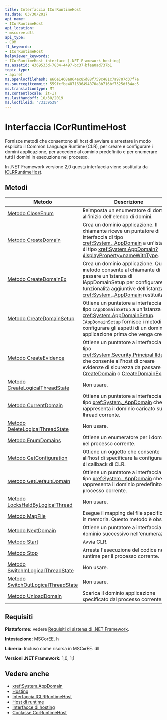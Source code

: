 ```yaml
---
title: Interfaccia ICorRuntimeHost
ms.date: 03/30/2017
api_name:
- ICorRuntimeHost
api_location:
- mscoree.dll
api_type:
- COM
f1_keywords:
- ICorRuntimeHost
helpviewer_keywords:
- ICorRuntimeHost interface [.NET Framework hosting]
ms.assetid: 4369533d-7834-4497-bc37-bfea0ad737b1
topic_type:
- apiref
ms.openlocfilehash: e66e1468a864ec85d88f759c481c7a9707d37f7e
ms.sourcegitcommit: 559fcfbe4871636494870a8b716bf7325df34ac5
ms.translationtype: MT
ms.contentlocale: it-IT
ms.lasthandoff: 10/30/2019
ms.locfileid: "73139539"
---
```

# <a name="icorruntimehost-interface"></a>Interfaccia ICorRuntimeHost
Fornisce metodi che consentono all'host di avviare e arrestare in modo esplicito il Common Language Runtime (CLR), per creare e configurare i domini applicazione, per accedere al dominio predefinito e per enumerare tutti i domini in esecuzione nel processo.  
  
 In .NET Framework versione 2,0 questa interfaccia viene sostituita da [ICLRRuntimeHost](../../../../docs/framework/unmanaged-api/hosting/iclrruntimehost-interface.md).  
  
## <a name="methods"></a>Metodi  
  
|Metodo|Descrizione|  
|------------|-----------------|  
|[Metodo CloseEnum](../../../../docs/framework/unmanaged-api/hosting/icorruntimehost-closeenum-method.md)|Reimposta un enumeratore di dominio all'inizio dell'elenco di domini.|  
|[Metodo CreateDomain](../../../../docs/framework/unmanaged-api/hosting/icorruntimehost-createdomain-method.md)|Crea un dominio applicazione. Il chiamante riceve un puntatore di interfaccia di tipo <xref:System._AppDomain> a un'istanza di tipo <xref:System.AppDomain?displayProperty=nameWithType>.|  
|[Metodo CreateDomainEx](../../../../docs/framework/unmanaged-api/hosting/icorruntimehost-createdomainex-method.md)|Crea un dominio applicazione. Questo metodo consente al chiamante di passare un'istanza di IAppDomainSetup per configurare funzionalità aggiuntive dell'istanza di <xref:System._AppDomain> restituita.|  
|[Metodo CreateDomainSetup](../../../../docs/framework/unmanaged-api/hosting/icorruntimehost-createdomainsetup-method.md)|Ottiene un puntatore a interfaccia di tipo `IAppDomainSetup` a un'istanza di <xref:System.AppDomainSetup>. `IAppDomainSetup` fornisce i metodi per configurare gli aspetti di un dominio applicazione prima che venga creato.|  
|[Metodo CreateEvidence](../../../../docs/framework/unmanaged-api/hosting/icorruntimehost-createevidence-method.md)|Ottiene un puntatore a interfaccia di tipo <xref:System.Security.Principal.IIdentity>, che consente all'host di creare evidenze di sicurezza da passare a [CreateDomain](../../../../docs/framework/unmanaged-api/hosting/icorruntimehost-createdomain-method.md) o [CreateDomainEx](../../../../docs/framework/unmanaged-api/hosting/icorruntimehost-createdomainex-method.md).|  
|[Metodo CreateLogicalThreadState](../../../../docs/framework/unmanaged-api/hosting/icorruntimehost-createlogicalthreadstate-method.md)|Non usare.|  
|[Metodo CurrentDomain](../../../../docs/framework/unmanaged-api/hosting/icorruntimehost-currentdomain-method.md)|Ottiene un puntatore a interfaccia di tipo <xref:System._AppDomain> che rappresenta il dominio caricato sul thread corrente.|  
|[Metodo DeleteLogicalThreadState](../../../../docs/framework/unmanaged-api/hosting/icorruntimehost-deletelogicalthreadstate-method.md)|Non usare.|  
|[Metodo EnumDomains](../../../../docs/framework/unmanaged-api/hosting/icorruntimehost-enumdomains-method.md)|Ottiene un enumeratore per i domini nel processo corrente.|  
|[Metodo GetConfiguration](../../../../docs/framework/unmanaged-api/hosting/icorruntimehost-getconfiguration-method.md)|Ottiene un oggetto che consente all'host di specificare la configurazione di callback di CLR.|  
|[Metodo GetDefaultDomain](../../../../docs/framework/unmanaged-api/hosting/icorruntimehost-getdefaultdomain-method.md)|Ottiene un puntatore a interfaccia di tipo <xref:System._AppDomain> che rappresenta il dominio predefinito per il processo corrente.|  
|[Metodo LocksHeldByLogicalThread](../../../../docs/framework/unmanaged-api/hosting/icorruntimehost-locksheldbylogicalthread-method.md)|Non usare.|  
|[Metodo MapFile](../../../../docs/framework/unmanaged-api/hosting/icorruntimehost-mapfile-method.md)|Esegue il mapping del file specificato in memoria. Questo metodo è obsoleto.|  
|[Metodo NextDomain](../../../../docs/framework/unmanaged-api/hosting/icorruntimehost-nextdomain-method.md)|Ottiene un puntatore a interfaccia al dominio successivo nell'enumerazione.|  
|[Metodo Start](../../../../docs/framework/unmanaged-api/hosting/icorruntimehost-start-method.md)|Avvia CLR.|  
|[Metodo Stop](../../../../docs/framework/unmanaged-api/hosting/icorruntimehost-stop-method.md)|Arresta l'esecuzione del codice nel runtime per il processo corrente.|  
|[Metodo SwitchInLogicalThreadState](../../../../docs/framework/unmanaged-api/hosting/icorruntimehost-switchinlogicalthreadstate-method.md)|Non usare.|  
|[Metodo SwitchOutLogicalThreadState](../../../../docs/framework/unmanaged-api/hosting/icorruntimehost-switchoutlogicalthreadstate-method.md)|Non usare.|  
|[Metodo UnloadDomain](../../../../docs/framework/unmanaged-api/hosting/icorruntimehost-unloaddomain-method.md)|Scarica il dominio applicazione specificato dal processo corrente.|  
  
## <a name="requirements"></a>Requisiti  
 **Piattaforme:** vedere [Requisiti di sistema di .NET Framework](../../../../docs/framework/get-started/system-requirements.md).  
  
 **Intestazione:** MSCorEE. h  
  
 **Libreria:** Incluso come risorsa in MSCorEE. dll  
  
 **Versioni .NET Framework:** 1,0, 1,1  
  
## <a name="see-also"></a>Vedere anche

- <xref:System.AppDomain>
- [Hosting](../../../../docs/framework/unmanaged-api/hosting/index.md)
- [Interfaccia ICLRRuntimeHost](../../../../docs/framework/unmanaged-api/hosting/iclrruntimehost-interface.md)
- [Host di runtime](https://docs.microsoft.com/previous-versions/dotnet/netframework-4.0/a51xd4ze(v=vs.100))
- [Interfacce di hosting](../../../../docs/framework/unmanaged-api/hosting/hosting-interfaces.md)
- [Coclasse CorRuntimeHost](../../../../docs/framework/unmanaged-api/hosting/corruntimehost-coclass.md)
